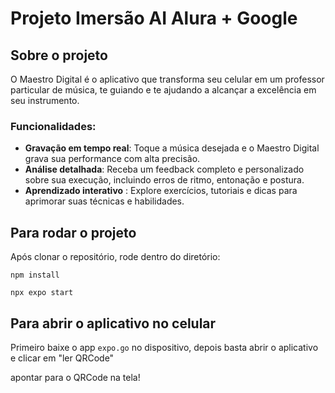 # Projeto Imersão AI Alura + Google

## Sobre o projeto

O Maestro Digital é o aplicativo que transforma seu celular em um professor particular de música, te guiando e te ajudando a alcançar a excelência em seu instrumento.

### Funcionalidades:

- **Gravação em tempo real**: Toque a música desejada e o Maestro Digital grava sua performance com alta precisão.
- **Análise detalhada**: Receba um feedback completo e personalizado sobre sua execução, incluindo erros de ritmo, entonação e postura.
- **Aprendizado interativo** : Explore exercícios, tutoriais e dicas para aprimorar suas técnicas e habilidades.

## Para rodar o projeto

Após clonar o repositório, rode dentro do diretório:

`npm install`

`npx expo start`

## Para abrir o aplicativo no celular

Primeiro baixe o app `expo.go` no dispositivo, depois basta abrir o aplicativo e clicar em "ler QRCode"

apontar para o QRCode na tela!
